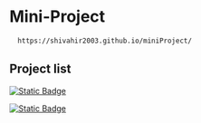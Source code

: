 # Mini-Project

```bash
  https://shivahir2003.github.io/miniProject/
```

## Project list

[![Static Badge](https://img.shields.io/badge/Home-blue?style=for-the-badge&logo=homeadvisor&logoColor=black&labelColor=white&color=black)
](https://shivahir2003.github.io/miniProject/)



[![Static Badge](https://img.shields.io/badge/TaskManager-blue?style=for-the-badge&logo=dask&logoColor=black&labelColor=white&color=black)
](https://shivahir2003.github.io/miniProject/task-manager/task.html)


